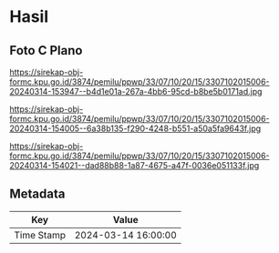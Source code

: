 # Hasil

## Foto C Plano

https://sirekap-obj-formc.kpu.go.id/3874/pemilu/ppwp/33/07/10/20/15/3307102015006-20240314-153947--b4d1e01a-267a-4bb6-95cd-b8be5b0171ad.jpg

https://sirekap-obj-formc.kpu.go.id/3874/pemilu/ppwp/33/07/10/20/15/3307102015006-20240314-154005--6a38b135-f290-4248-b551-a50a5fa9643f.jpg

https://sirekap-obj-formc.kpu.go.id/3874/pemilu/ppwp/33/07/10/20/15/3307102015006-20240314-154021--dad88b88-1a87-4675-a47f-0036e051133f.jpg


## Metadata

| Key        | Value               |
| ---------- | ------------------- |
| Time Stamp | 2024-03-14 16:00:00 |



